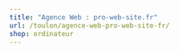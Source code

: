 ```yaml
---
title: "Agence Web : pro-web-site.fr"
url: /toulon/agence-web-pro-web-site-fr/
shop: ordinateur
---
```

